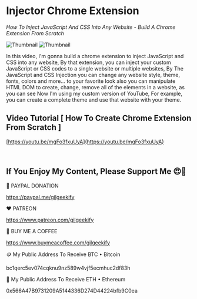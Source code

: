 # Injector Chrome Extension

_How To Inject JavaScript And CSS Into Any Website - Build A Chrome Extension From Scratch_

![Thumbnail](https://raw.githubusercontent.com/saeedkohansal/Injector-Extension/main/How%20To%20Inject%20JavaScript%20And%20CSS%20To%20Any%20Website.png "Thumbnail")
![Thumbnail](https://raw.githubusercontent.com/saeedkohansal/Injector-Extension/main/Injector%20Extension/Enhanced%20Version/YouTube-Thumbnail.png "Thumbnail")

In this video, I'm gonna build a chrome extension to inject JavaScript and CSS into any website, By that extension, you can inject your custom JavaScript or CSS codes to a single website or multiple websites, By The JavaScript and CSS Injection you can change any website style, theme, fonts, colors and more... to your favorite look also you can manipulate HTML DOM to create, change, remove all of the elements in a website, as you can see Now I'm using my custom version of YouTube, For example, you can create a complete theme and use that website with your theme.

## Video Tutorial [ How To Create Chrome Extension From Scratch ]
[https://youtu.be/mgFo3fxuUyA](https://youtu.be/mgFo3fxuUyA)

 

## If You Enjoy My Content, Please Support Me 😍🙏

💙 PAYPAL DONATION

https://paypal.me/gilgeekify

❤️ PATREON

https://www.patreon.com/gilgeekify

💛 BUY ME A COFFEE

https://www.buymeacoffee.com/gilgeekify

🪙 My Public Address To Receive BTC • Bitcoin

bc1qerc5ev074cqknu9nz589w4vjf5ecmhuc2df83h

🥈 My Public Address To Receive ETH • Ethereum

0x566A47B9731209A5144336D274D44224bfb9C0ea
